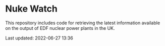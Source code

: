# Nuke Watch

This repository includes code for retrieving the latest information available on the output of EDF nuclear power plants in the UK.

Last updated: 2022-06-27 13:36